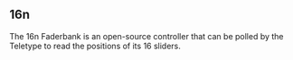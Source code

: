 ## 16n

The 16n Faderbank is an open-source controller that can be polled by the Teletype to read the positions of its 16 sliders.